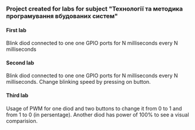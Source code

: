 ### Project created for labs for subject "Технології та методика програмування вбудованих систем"

#### First lab
Blink diod connected to one one GPIO ports for N milliseconds every N milliseconds

#### Second lab
Blink diod connected to one one GPIO ports for N milliseconds every N milliseconds.
Change blinking speed by pressing on button.

#### Third lab
Usage of PWM for one diod and two buttons to change it from 0 to 1 and from 1 to 0 (in persentage). 
Another diod has power of 100% to see a visual comparision. 
